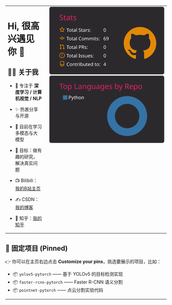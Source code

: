 <!-- 左文右图：右侧固定 340px，左侧自适应；两张卡片上下对齐 -->
<table>
  <tr>
    <!-- 左侧：自适应区域，放标题和关于我 -->
    <td style="vertical-align: top; padding-right: 16px;">
      
# Hi, 很高兴遇见你 👋
 
## 🙋‍♂️ 关于我 
- 🔭 专注于 **深度学习 / 计算机视觉 / NLP** 
- ✨ 热衷分享与开源 
- 🌱 目前在学习多模态与大模型 
- 🎯 目标：做有趣的研究，解决真实问题 
- 📺 Bilibili：[我的B站主页](https://space.bilibili.com/357936991?spm_id_from=333.1007.0.0) 
- ✍️ CSDN：[我的博客](https://blog.csdn.net/你的ID) 
- 🤝 知乎：[我的知乎](https://www.zhihu.com/people/你的ID) 

    </td>

    <!-- 右侧：固定宽度栏，卡片严格上下对齐 -->
    <td style="vertical-align: top; width: 360px;">
      <img width="360" src="https://raw.githubusercontent.com/wuuuu96/wuuuu96/main/profile-summary-card-output/monokai/3-stats.svg" /><br/>
      <img width="360" src="https://raw.githubusercontent.com/wuuuu96/wuuuu96/main/profile-summary-card-output/monokai/1-repos-per-language.svg" />
    </td>
  </tr>
</table>


## 📌 固定项目 (Pinned)
👉 你可以在主页右边点击 **Customize your pins**，挑选要展示的项目，比如：
- 📦 `yolov5-pytorch` —— 基于 YOLOv5 的目标检测实现
- 📦 `faster-rcnn-pytorch` —— Faster R-CNN 语义分割
- 📦 `pointnet-pytorch` —— 点云分割实验代码

---


